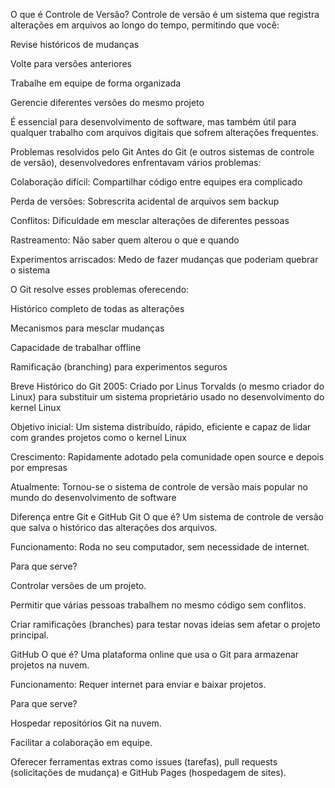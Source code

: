 O que é Controle de Versão?
Controle de versão é um sistema que registra alterações em arquivos ao longo do tempo, permitindo que você:

Revise históricos de mudanças

Volte para versões anteriores

Trabalhe em equipe de forma organizada

Gerencie diferentes versões do mesmo projeto

É essencial para desenvolvimento de software, mas também útil para qualquer trabalho com arquivos digitais que sofrem alterações frequentes.

Problemas resolvidos pelo Git
Antes do Git (e outros sistemas de controle de versão), desenvolvedores enfrentavam vários problemas:

Colaboração difícil: Compartilhar código entre equipes era complicado

Perda de versões: Sobrescrita acidental de arquivos sem backup

Conflitos: Dificuldade em mesclar alterações de diferentes pessoas

Rastreamento: Não saber quem alterou o que e quando

Experimentos arriscados: Medo de fazer mudanças que poderiam quebrar o sistema

O Git resolve esses problemas oferecendo:

Histórico completo de todas as alterações

Mecanismos para mesclar mudanças

Capacidade de trabalhar offline

Ramificação (branching) para experimentos seguros

Breve Histórico do Git
2005: Criado por Linus Torvalds (o mesmo criador do Linux) para substituir um sistema proprietário usado no desenvolvimento do kernel Linux

Objetivo inicial: Um sistema distribuído, rápido, eficiente e capaz de lidar com grandes projetos como o kernel Linux

Crescimento: Rapidamente adotado pela comunidade open source e depois por empresas

Atualmente: Tornou-se o sistema de controle de versão mais popular no mundo do desenvolvimento de software

Diferença entre Git e GitHub
Git
O que é? Um sistema de controle de versão que salva o histórico das alterações dos arquivos.

Funcionamento: Roda no seu computador, sem necessidade de internet.

Para que serve?

Controlar versões de um projeto.

Permitir que várias pessoas trabalhem no mesmo código sem conflitos.

Criar ramificações (branches) para testar novas ideias sem afetar o projeto principal.

GitHub
O que é? Uma plataforma online que usa o Git para armazenar projetos na nuvem.

Funcionamento: Requer internet para enviar e baixar projetos.

Para que serve?

Hospedar repositórios Git na nuvem.

Facilitar a colaboração em equipe.

Oferecer ferramentas extras como issues (tarefas), pull requests (solicitações de mudança) e GitHub Pages (hospedagem de sites).